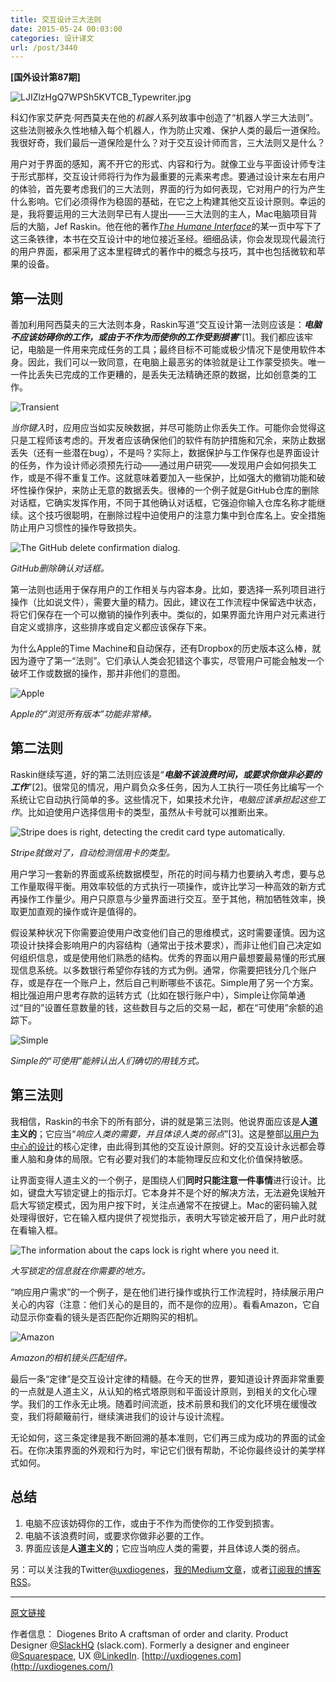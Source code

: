 ```yaml
---
title: 交互设计三大法则
date: 2015-05-24 00:03:00
categories: 设计译文
url: /post/3440
---
```


**[国外设计第87期]**

![LJIZlzHgQ7WPSh5KVTCB_Typewriter.jpg](http://static1.squarespace.com/static/4ea1db0dd09ac4c7fce2d997/t/544f19a0e4b03cb72feca276/1414470054859/LJIZlzHgQ7WPSh5KVTCB_Typewriter.jpg)

科幻作家艾萨克·阿西莫夫在他的*机器人*系列故事中创造了“机器人学三大法则”。这些法则被永久性地植入每个机器人，作为防止灾难、保护人类的最后一道保险。我很好奇，我们最后一道保险是什么？对于交互设计师而言，三大法则又是什么？

用户对于界面的感知，离不开它的形式、内容和行为。就像工业与平面设计师专注于形式那样，交互设计师将行为作为最重要的元素来考虑。要通过设计来左右用户的体验，首先要考虑我们的三大法则，界面的行为如何表现，它对用户的行为产生什么影响。它们必须得作为稳固的基础，在它之上构建其他交互设计原则。幸运的是，我将要运用的三大法则早已有人提出——三大法则的主人，Mac电脑项目背后的大脑，Jef Raskin。他在他的著作[_The Humane Interface_](http://www.amazon.com/gp/product/0201379376?ie=UTF8&camp=213733&creative=393185&creativeASIN=0201379376&linkCode=shr&tag=httpuxdiogeco-20&=books&qid=1370915538&sr=1-1&keywords=the+human+interface)的某一页中写下了这三条铁律，本书在交互设计中的地位接近圣经。细细品读，你会发现现代最流行的用户界面，都采用了这本里程碑式的著作中的概念与技巧，其中也包括微软和苹果的设备。

## 第一法则

善加利用阿西莫夫的三大法则本身，Raskin写道“交互设计第一法则应该是：***电脑不应该妨碍你的工作，或由于不作为而使你的工作受到损害***”\[1\]。我们都应该牢记，电脑是一件用来完成任务的工具；最终目标不可能或极少情况下是使用软件本身。因此，我们可以一致同意，在电脑上最恶劣的体验就是让工作蒙受损失。唯一一件比丢失已完成的工作更糟的，是丢失无法精确还原的数据，比如创意类的工作。

![Transient](http://static1.squarespace.com/static/4ea1db0dd09ac4c7fce2d997/t/51fac345e4b07e1682eb97d2/1375388485785/)

*当你键入*时，应用应当如实反映数据，并尽可能防止你丢失工作。可能你会觉得这只是工程师该考虑的。开发者应该确保他们的软件有防护措施和冗余，来防止数据丢失（还有一些潜在bug），不是吗？实际上，数据保护与工作保存也是界面设计的任务，作为设计师必须预先行动——通过用户研究——发现用户会如何损失工作，或是不得不重复工作。这就意味着要加入一些保护，比如强大的撤销功能和破坏性操作保护，来防止无意的数据丢失。很棒的一个例子就是GitHub仓库的删除对话框，它确实发挥作用，不同于其他确认对话框，它强迫你输入仓库名称才能继续。这个技巧很聪明，在删除过程中迫使用户的注意力集中到仓库名上。安全措施防止用户习惯性的操作导致损失。

![The GitHub delete confirmation dialog.](http://static1.squarespace.com/static/4ea1db0dd09ac4c7fce2d997/t/521d568ce4b06c048992c944/1377654415176/Screen-Shot-2013-06-11-at-12.21.00-AM.png)

*GitHub删除确认对话框。*

第一法则也适用于保存用户的工作相关与内容本身。比如，要选择一系列项目进行操作（比如说文件），需要大量的精力。因此，建议在工作流程中保留选中状态，将它们保存在一个可以撤销的操作列表中。类似的，如果界面允许用户对元素进行自定义或排序，这些排序或自定义都应该保存下来。

为什么Apple的Time Machine和自动保存，还有Dropbox的历史版本这么棒，就因为遵守了第一“法则”。它们承认人类会犯错这个事实，尽管用户可能会触发一个破坏工作或数据的操作，那并非他们的意图。

![Apple](http://static1.squarespace.com/static/4ea1db0dd09ac4c7fce2d997/t/521d58c1e4b04aa483257d4b/1377654978068/HT4753-Auto_Save_Versions_Summary-001-en.png)

*Apple的“浏览所有版本”功能非常棒。*

## 第二法则

Raskin继续写道，好的第二法则应该是“***电脑不该浪费时间，或要求你做非必要的工作***”\[2\]。很常见的情况，用户肩负众多任务，因为人工执行一项任务比编写一个系统让它自动执行简单的多。这些情况下，如果技术允许，*电脑应该承担起这些工作*。比如迫使用户选择信用卡的类型，虽然从卡号就可以推断出来。

![Stripe does is right, detecting the credit card type automatically.](http://static1.squarespace.com/static/4ea1db0dd09ac4c7fce2d997/t/521d59b2e4b01563390384d1/1377655223351/Screen+Shot+2013-08-27+at+9.59.28+PM.png)

*Stripe就做对了，自动检测信用卡的类型。*

用户学习一套新的界面或系统数据模型，所花的时间与精力也要纳入考虑，要与总工作量取得平衡。用效率较低的方式执行一项操作，或许比学习一种高效的新方式再操作工作量少。用户只原意与少量界面进行交互。至于其他，稍加牺牲效率，换取更加直观的操作或许是值得的。

假设某种状况下你需要迫使用户改变他们自己的思维模式，这时需要谨慎。因为这项设计抉择会影响用户的内容结构（通常出于技术要求），而非让他们自己决定如何组织信息，或是使用他们熟悉的结构。优秀的界面以用户最想要最易懂的形式展现信息系统。以多数银行希望你存钱的方式为例。通常，你需要把钱分几个账户存，或是存在一个账户上，然后自己判断哪些不该花。Simple用了另一个方案。相比强迫用户思考存款的运转方式（比如在银行账户中），Simple让你简单通过“目的”设置任意数量的钱，这些数目与之后的交易一起，都在“可使用”余额的追踪下。

![Simple](http://static1.squarespace.com/static/4ea1db0dd09ac4c7fce2d997/t/521d5a6ae4b06773c216c03b/1377655407403/Screen+Shot+2013-08-27+at+10.02.47+PM.png)

*Simple的“可使用”能辨认出人们确切的用钱方式。*

## 第三法则

我相信，Raskin的书余下的所有部分，讲的就是第三法则。他说界面应该是**人道主义的**；它应当“*响应人类的需要，并且体谅人类的弱点*”\[3\]。这是整部[以用户为中心的设计](http://www.ted.com/talks/david_kelley_on_human_centered_design.html)的核心定律，由此得到其他的交互设计原则。好的交互设计永远都会尊重人脑和身体的局限。它有必要对我们的本能物理反应和文化价值保持敏感。

让界面变得人道主义的一个例子，是围绕人们**同时只能注意一件事情**进行设计。比如，键盘大写锁定键上的指示灯。它本身并不是个好的解决方法，无法避免误触开启大写锁定模式，因为用户按下时，关注点通常不在按键上。Mac的密码输入就处理得很好，它在输入框内提供了视觉指示，表明大写锁定被开启了，用户此时就在看输入框。

![The information about the caps lock is right where you need it.](http://static1.squarespace.com/static/4ea1db0dd09ac4c7fce2d997/t/521d5cf2e4b038637b3b043e/1377656052703/Screen+Shot+2013-08-27+at+10.13.04+PM.png)

*大写锁定的信息就在你需要的地方。*

“响应用户需求”的一个例子，是在他们进行操作或执行工作流程时，持续展示用户关心的内容（注意：他们关心的是目的，而不是你的应用）。看看Amazon，它自动显示你查看的镜头是否匹配你近期购买的相机。

![Amazon](http://static1.squarespace.com/static/4ea1db0dd09ac4c7fce2d997/t/544f16fce4b0fb9ceface316/1414469373043/Amazon%27s+camera+lens+compatibility+widget)

*Amazon的相机镜头匹配组件。*

最后一条“定律”是交互设计定律的精髓。在今天的世界，要知道设计界面非常重要的一点就是人道主义，从认知的格式塔原则和平面设计原则，到相关的文化心理学。我们的工作永无止境。随着时间流逝，技术前景和我们的文化环境在缓慢改变，我们将颠簸前行，继续演进我们的设计与设计流程。

无论如何，这三条定律是我不断回溯的基本准则，它们再三成为成功的界面的试金石。在你决策界面的外观和行为时，牢记它们很有帮助，不论你最终设计的美学样式如何。

## 总结

1. 电脑不应该妨碍你的工作，或由于不作为而使你的工作受到损害。
2. 电脑不该浪费时间，或要求你做非必要的工作。
3. 界面应该是**人道主义的**；它应当响应人类的需要，并且体谅人类的弱点。

另：可以关注我的Twitter[@uxdiogenes](https://twitter.com/intent/user?screen_name=uxdiogenes)，[我的Medium文章](https://medium.com/@uxdiogenes)，或者[订阅我的博客RSS](http://uxdiogenes.com/?format=rss)。

---

[原文链接](https://diogenes.squarespace.com/blog/the-three-laws-of-interaction-design)

作者信息：
Diogenes Brito
A craftsman of order and clarity. Product Designer [@SlackHQ](http://twitter.com/SlackHQ) (slack.com). Formerly a designer and engineer [@Squarespace](http://twitter.com/Squarespace), UX [@LinkedIn](http://twitter.com/LinkedIn). [http://uxdiogenes.com](http://uxdiogenes.com/)